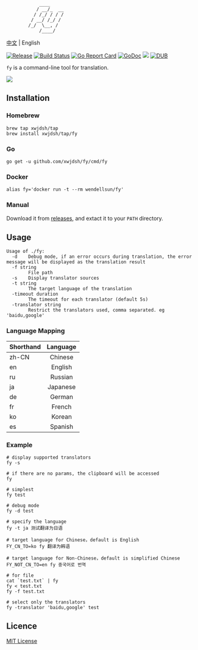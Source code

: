 ```
            ____
           / __/_  __
          / /_/ / / /
         / __/ /_/ /
        /_/  \__, /
            /____/
```
[中文](https://github.com/xwjdsh/fy/blob/master/README.md) | English

[![Release](https://img.shields.io/github/release/xwjdsh/fy.svg?style=flat-square)](https://github.com/xwjdsh/fy/releases/latest)
[![Build Status](https://travis-ci.org/xwjdsh/fy.svg?branch=master)](https://travis-ci.org/xwjdsh/fy)
[![Go Report Card](https://goreportcard.com/badge/github.com/xwjdsh/fy)](https://goreportcard.com/report/github.com/xwjdsh/fy)
[![GoDoc](https://godoc.org/github.com/xwjdsh/fy?status.svg)](https://godoc.org/github.com/xwjdsh/fy)
[![](https://images.microbadger.com/badges/image/wendellsun/fy.svg)](https://microbadger.com/images/wendellsun/fy)
[![DUB](https://img.shields.io/dub/l/vibe-d.svg)](https://github.com/xwjdsh/fy/blob/master/LICENSE)

`fy` is a command-line tool for translation.

![](https://raw.githubusercontent.com/xwjdsh/fy/master/screenshot/fy.gif)
## Installation
### Homebrew
```
brew tap xwjdsh/tap
brew install xwjdsh/tap/fy
```
### Go
```
go get -u github.com/xwjdsh/fy/cmd/fy
```
### Docker
```
alias fy='docker run -t --rm wendellsun/fy'
```
### Manual
Download it from [releases](https://github.com/xwjdsh/fy/releases), and extact it to your `PATH` directory.

## Usage
```
Usage of ./fy:
  -d    Debug mode, if an error occurs during translation, the error message will be displayed as the translation result
  -f string
        File path
  -s    Display translator sources
  -t string
        The target language of the translation
  -timeout duration
        The timeout for each translator (default 5s)
  -translator string
        Restrict the translators used, comma separated. eg 'baidu,google'
```

### Language Mapping

| Shorthand | Language | 
| - | :-: | 
| zh-CN | Chinese | 
| en | English | 
| ru | Russian | 
| ja | Japanese | 
| de | German | 
| fr | French | 
| ko | Korean | 
| es | Spanish | 

### Example
```shell
# display supported translators
fy -s

# if there are no params, the clipboard will be accessed
fy

# simplest
fy test

# debug mode
fy -d test

# specify the language
fy -t ja 测试翻译为日语

# target language for Chinese，default is English
FY_CN_TO=ko fy 翻译为韩语

# target language for Non-Chinese，default is simplified Chinese
FY_NOT_CN_TO=en fy 중국어로 번역

# for file
cat `test.txt` | fy
fy < test.txt
fy -f test.txt

# select only the translators
fy -translator 'baidu,google' test
```

## Licence
[MIT License](https://github.com/xwjdsh/fy/blob/master/LICENSE)
